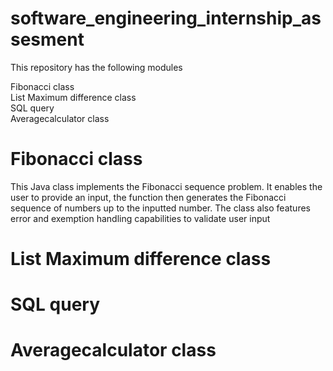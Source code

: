 # software_engineering_internship_assesment

This repository has the following modules

Fibonacci class  
List Maximum difference class  
SQL query  
Averagecalculator class  


# Fibonacci class
This Java class implements the Fibonacci sequence problem. It enables the user to provide an input, the function then generates the Fibonacci sequence of numbers up to the inputted number. The class also features error and exemption handling capabilities to validate user input

# List Maximum difference class
# SQL query
# Averagecalculator class 
